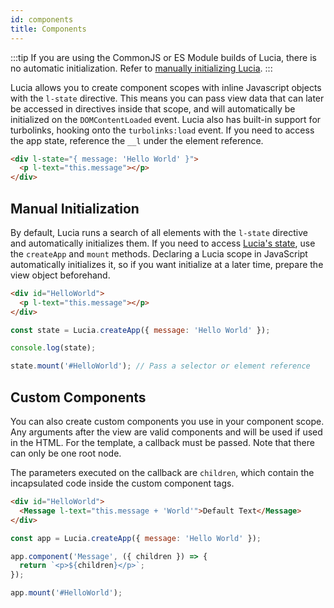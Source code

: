```yaml
---
id: components
title: Components
---
```


:::tip
If you are using the CommonJS or ES Module builds of Lucia, there is no automatic initialization. Refer to [manually initializing Lucia](#manual-initialization).
:::

Lucia allows you to create component scopes with inline Javascript objects with the `l-state` directive. This means you can pass view data that can later be accessed in directives inside that scope, and will automatically be initialized on the `DOMContentLoaded` event. Lucia also has built-in support for turbolinks, hooking onto the `turbolinks:load` event. If you need to access the app state, reference the `__l` under the element reference.

```html
<div l-state="{ message: 'Hello World' }">
  <p l-text="this.message"></p>
</div>
```

## Manual Initialization

By default, Lucia runs a search of all elements with the `l-state` directive and automatically initializes them. If you need to access [Lucia's state](/docs/essentials/accessingLuciaState), use the `createApp` and `mount` methods. Declaring a Lucia scope in JavaScript automatically initializes it, so if you want initialize at a later time, prepare the view object beforehand.

```html
<div id="HelloWorld">
  <p l-text="this.message"></p>
</div>
```

```js
const state = Lucia.createApp({ message: 'Hello World' });

console.log(state);

state.mount('#HelloWorld'); // Pass a selector or element reference
```

## Custom Components

You can also create custom components you use in your component scope. Any arguments after the view are valid components and will be used if used in the HTML. For the template, a callback must be passed. Note that there can only be one root node.

The parameters executed on the callback are `children`, which contain the incapsulated code inside the custom component tags.

```html
<div id="HelloWorld">
  <Message l-text="this.message + 'World'">Default Text</Message>
</div>
```

```js
const app = Lucia.createApp({ message: 'Hello World' });

app.component('Message', ({ children }) => {
  return `<p>${children}</p>`;
});

app.mount('#HelloWorld');
```
